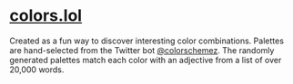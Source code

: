 # [colors.lol](http://colors.lol/)

Created as a fun way to discover interesting color combinations. Palettes are hand-selected from the Twitter bot [@colorschemez](https://twitter.com/colorschemez). The randomly generated palettes match each color with an adjective from a list of over 20,000 words.
